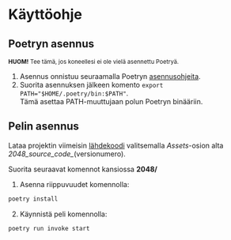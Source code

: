 # Käyttöohje

## Poetryn asennus
<sub>**HUOM!** Tee tämä, jos koneellesi ei ole vielä asennettu Poetryä.</sub>  
1. Asennus onnistuu seuraamalla Poetryn [asennusohjeita](https://python-poetry.org/docs/#installation).
2. Suorita asennuksen jälkeen komento ```export PATH="$HOME/.poetry/bin:$PATH"```.  
Tämä asettaa PATH-muuttujaan polun Poetryn binääriin.

## Pelin asennus
Lataa projektin viimeisin [lähdekoodi](https://github.com/asnabryg/ot-harjoitustyo/releases) valitsemalla *Assets*-osion alta *2048_source_code_*(versionumero).

Suorita seuraavat komennot kansiossa **2048/**

1. Asenna riippuvuudet komennolla:
```bash
poetry install
```

2. Käynnistä peli komennolla:
```bash
poetry run invoke start
```

